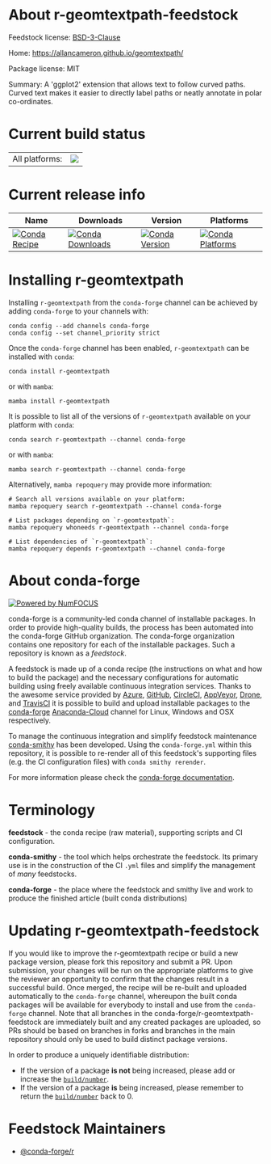 About r-geomtextpath-feedstock
==============================

Feedstock license: [BSD-3-Clause](https://github.com/conda-forge/r-geomtextpath-feedstock/blob/main/LICENSE.txt)

Home: https://allancameron.github.io/geomtextpath/

Package license: MIT

Summary: A 'ggplot2' extension that allows text to follow curved paths. Curved text makes it easier to directly label paths or neatly annotate in polar co-ordinates.

Current build status
====================


<table><tr><td>All platforms:</td>
    <td>
      <a href="https://dev.azure.com/conda-forge/feedstock-builds/_build/latest?definitionId=16467&branchName=main">
        <img src="https://dev.azure.com/conda-forge/feedstock-builds/_apis/build/status/r-geomtextpath-feedstock?branchName=main">
      </a>
    </td>
  </tr>
</table>

Current release info
====================

| Name | Downloads | Version | Platforms |
| --- | --- | --- | --- |
| [![Conda Recipe](https://img.shields.io/badge/recipe-r--geomtextpath-green.svg)](https://anaconda.org/conda-forge/r-geomtextpath) | [![Conda Downloads](https://img.shields.io/conda/dn/conda-forge/r-geomtextpath.svg)](https://anaconda.org/conda-forge/r-geomtextpath) | [![Conda Version](https://img.shields.io/conda/vn/conda-forge/r-geomtextpath.svg)](https://anaconda.org/conda-forge/r-geomtextpath) | [![Conda Platforms](https://img.shields.io/conda/pn/conda-forge/r-geomtextpath.svg)](https://anaconda.org/conda-forge/r-geomtextpath) |

Installing r-geomtextpath
=========================

Installing `r-geomtextpath` from the `conda-forge` channel can be achieved by adding `conda-forge` to your channels with:

```
conda config --add channels conda-forge
conda config --set channel_priority strict
```

Once the `conda-forge` channel has been enabled, `r-geomtextpath` can be installed with `conda`:

```
conda install r-geomtextpath
```

or with `mamba`:

```
mamba install r-geomtextpath
```

It is possible to list all of the versions of `r-geomtextpath` available on your platform with `conda`:

```
conda search r-geomtextpath --channel conda-forge
```

or with `mamba`:

```
mamba search r-geomtextpath --channel conda-forge
```

Alternatively, `mamba repoquery` may provide more information:

```
# Search all versions available on your platform:
mamba repoquery search r-geomtextpath --channel conda-forge

# List packages depending on `r-geomtextpath`:
mamba repoquery whoneeds r-geomtextpath --channel conda-forge

# List dependencies of `r-geomtextpath`:
mamba repoquery depends r-geomtextpath --channel conda-forge
```


About conda-forge
=================

[![Powered by
NumFOCUS](https://img.shields.io/badge/powered%20by-NumFOCUS-orange.svg?style=flat&colorA=E1523D&colorB=007D8A)](https://numfocus.org)

conda-forge is a community-led conda channel of installable packages.
In order to provide high-quality builds, the process has been automated into the
conda-forge GitHub organization. The conda-forge organization contains one repository
for each of the installable packages. Such a repository is known as a *feedstock*.

A feedstock is made up of a conda recipe (the instructions on what and how to build
the package) and the necessary configurations for automatic building using freely
available continuous integration services. Thanks to the awesome service provided by
[Azure](https://azure.microsoft.com/en-us/services/devops/), [GitHub](https://github.com/),
[CircleCI](https://circleci.com/), [AppVeyor](https://www.appveyor.com/),
[Drone](https://cloud.drone.io/welcome), and [TravisCI](https://travis-ci.com/)
it is possible to build and upload installable packages to the
[conda-forge](https://anaconda.org/conda-forge) [Anaconda-Cloud](https://anaconda.org/)
channel for Linux, Windows and OSX respectively.

To manage the continuous integration and simplify feedstock maintenance
[conda-smithy](https://github.com/conda-forge/conda-smithy) has been developed.
Using the ``conda-forge.yml`` within this repository, it is possible to re-render all of
this feedstock's supporting files (e.g. the CI configuration files) with ``conda smithy rerender``.

For more information please check the [conda-forge documentation](https://conda-forge.org/docs/).

Terminology
===========

**feedstock** - the conda recipe (raw material), supporting scripts and CI configuration.

**conda-smithy** - the tool which helps orchestrate the feedstock.
                   Its primary use is in the construction of the CI ``.yml`` files
                   and simplify the management of *many* feedstocks.

**conda-forge** - the place where the feedstock and smithy live and work to
                  produce the finished article (built conda distributions)


Updating r-geomtextpath-feedstock
=================================

If you would like to improve the r-geomtextpath recipe or build a new
package version, please fork this repository and submit a PR. Upon submission,
your changes will be run on the appropriate platforms to give the reviewer an
opportunity to confirm that the changes result in a successful build. Once
merged, the recipe will be re-built and uploaded automatically to the
`conda-forge` channel, whereupon the built conda packages will be available for
everybody to install and use from the `conda-forge` channel.
Note that all branches in the conda-forge/r-geomtextpath-feedstock are
immediately built and any created packages are uploaded, so PRs should be based
on branches in forks and branches in the main repository should only be used to
build distinct package versions.

In order to produce a uniquely identifiable distribution:
 * If the version of a package **is not** being increased, please add or increase
   the [``build/number``](https://docs.conda.io/projects/conda-build/en/latest/resources/define-metadata.html#build-number-and-string).
 * If the version of a package **is** being increased, please remember to return
   the [``build/number``](https://docs.conda.io/projects/conda-build/en/latest/resources/define-metadata.html#build-number-and-string)
   back to 0.

Feedstock Maintainers
=====================

* [@conda-forge/r](https://github.com/conda-forge/r/)

